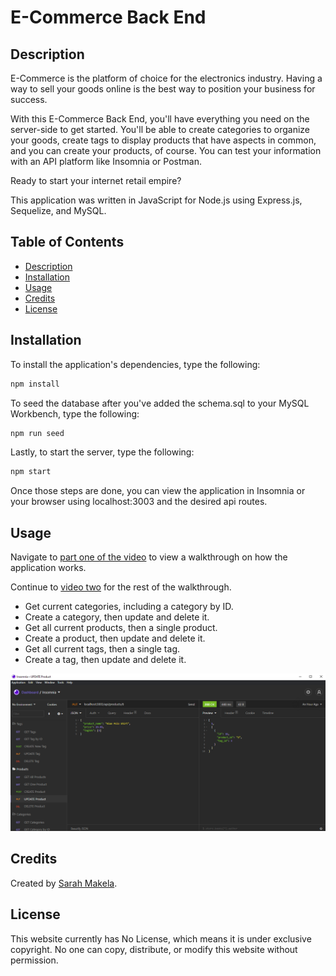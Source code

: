 # E-Commerce Back End

## Description

E-Commerce is the platform of choice for the electronics industry. Having a way to sell your goods online is the best way to position your business for success.

With this E-Commerce Back End, you'll have everything you need on the server-side to get started. You'll be able to create categories to organize your goods, create tags to display products that have aspects in common, and you can create your products, of course. You can test your information with an API platform like Insomnia or Postman.

Ready to start your internet retail empire?

This application was written in JavaScript for Node.js using Express.js, Sequelize, and MySQL.

## Table of Contents

* [Description](#description)
* [Installation](#installation)
* [Usage](#usage)
* [Credits](#credits)
* [License](#license)

## Installation

To install the application's dependencies, type the following:
```md
npm install
```
To seed the database after you've added the schema.sql to your MySQL Workbench, type the following:
```md
npm run seed
```
Lastly, to start the server, type the following:
```md
npm start
```
Once those steps are done, you can view the application in Insomnia or your browser using localhost:3003 and the desired api routes.

## Usage

Navigate to [part one of the video](https://youtu.be/-rA9ZzXnZlA) to view a walkthrough on how the application works.

Continue to [video two](https://youtu.be/br0TkcyK5vE) for the rest of the walkthrough.

* Get current categories, including a category by ID.
* Create a category, then update and delete it.
* Get all current products, then a single product.
* Create a product, then update and delete it.
* Get all current tags, then a single tag.
* Create a tag, then update and delete it.

![Sarah Makela's E-Commerce Back End](./assets/put-product-screenshot.png)

## Credits

Created by [Sarah Makela](https://github.com/smakela13).

## License

This website currently has No License, which means it is under exclusive copyright. No one can copy, distribute, or modify this website without permission.